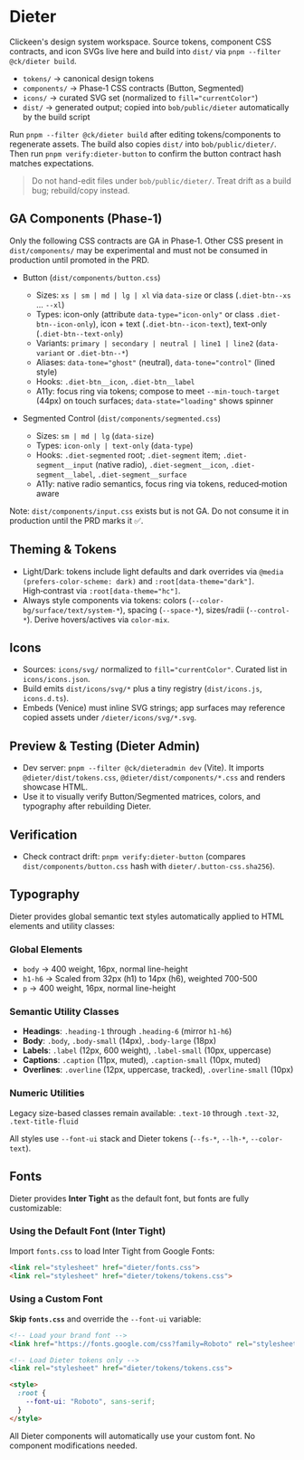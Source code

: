 # Dieter

Clickeen's design system workspace. Source tokens, component CSS contracts, and icon SVGs live here and build into `dist/` via `pnpm --filter @ck/dieter build`.

- `tokens/` → canonical design tokens
- `components/` → Phase‑1 CSS contracts (Button, Segmented)
- `icons/` → curated SVG set (normalized to `fill="currentColor"`)
- `dist/` → generated output; copied into `bob/public/dieter` automatically by the build script

Run `pnpm --filter @ck/dieter build` after editing tokens/components to regenerate assets. The build also copies `dist/` into `bob/public/dieter/`. Then run `pnpm verify:dieter-button` to confirm the button contract hash matches expectations.

> Do not hand-edit files under `bob/public/dieter/`. Treat drift as a build bug; rebuild/copy instead.

## GA Components (Phase‑1)

Only the following CSS contracts are GA in Phase‑1. Other CSS present in `dist/components/` may be experimental and must not be consumed in production until promoted in the PRD.

- Button (`dist/components/button.css`)
  - Sizes: `xs | sm | md | lg | xl` via `data-size` or class (`.diet-btn--xs` … `--xl`)
  - Types: icon-only (attribute `data-type="icon-only"` or class `.diet-btn--icon-only`), icon + text (`.diet-btn--icon-text`), text-only (`.diet-btn--text-only`)
  - Variants: `primary | secondary | neutral | line1 | line2` (`data-variant` or `.diet-btn--*`)
  - Aliases: `data-tone="ghost"` (neutral), `data-tone="control"` (lined style)
  - Hooks: `.diet-btn__icon`, `.diet-btn__label`
  - A11y: focus ring via tokens; compose to meet `--min-touch-target` (44px) on touch surfaces; `data-state="loading"` shows spinner

- Segmented Control (`dist/components/segmented.css`)
  - Sizes: `sm | md | lg` (`data-size`)
  - Types: `icon-only | text-only` (`data-type`)
  - Hooks: `.diet-segmented` root; `.diet-segment` item; `.diet-segment__input` (native radio), `.diet-segment__icon`, `.diet-segment__label`, `.diet-segment__surface`
  - A11y: native radio semantics, focus ring via tokens, reduced‑motion aware

Note: `dist/components/input.css` exists but is not GA. Do not consume it in production until the PRD marks it ✅.

## Theming & Tokens

- Light/Dark: tokens include light defaults and dark overrides via `@media (prefers-color-scheme: dark)` and `:root[data-theme="dark"]`. High‑contrast via `:root[data-theme="hc"]`.
- Always style components via tokens: colors (`--color-bg/surface/text/system-*`), spacing (`--space-*`), sizes/radii (`--control-*`). Derive hovers/actives via `color-mix`.

## Icons

- Sources: `icons/svg/` normalized to `fill="currentColor"`. Curated list in `icons/icons.json`.
- Build emits `dist/icons/svg/*` plus a tiny registry (`dist/icons.js`, `icons.d.ts`).
- Embeds (Venice) must inline SVG strings; app surfaces may reference copied assets under `/dieter/icons/svg/*.svg`.

## Preview & Testing (Dieter Admin)

- Dev server: `pnpm --filter @ck/dieteradmin dev` (Vite). It imports `@dieter/dist/tokens.css`, `@dieter/dist/components/*.css` and renders showcase HTML.
- Use it to visually verify Button/Segmented matrices, colors, and typography after rebuilding Dieter.

## Verification

- Check contract drift: `pnpm verify:dieter-button` (compares `dist/components/button.css` hash with `dieter/.button-css.sha256`).

## Typography

Dieter provides global semantic text styles automatically applied to HTML elements and utility classes:

### Global Elements
- `body` → 400 weight, 16px, normal line-height
- `h1-h6` → Scaled from 32px (h1) to 14px (h6), weighted 700-500
- `p` → 400 weight, 16px, normal line-height

### Semantic Utility Classes
- **Headings**: `.heading-1` through `.heading-6` (mirror `h1-h6`)
- **Body**: `.body`, `.body-small` (14px), `.body-large` (18px)
- **Labels**: `.label` (12px, 600 weight), `.label-small` (10px, uppercase)
- **Captions**: `.caption` (11px, muted), `.caption-small` (10px, muted)
- **Overlines**: `.overline` (12px, uppercase, tracked), `.overline-small` (10px)

### Numeric Utilities
Legacy size-based classes remain available: `.text-10` through `.text-32`, `.text-title-fluid`

All styles use `--font-ui` stack and Dieter tokens (`--fs-*`, `--lh-*`, `--color-text`).

## Fonts

Dieter provides **Inter Tight** as the default font, but fonts are fully customizable:

### Using the Default Font (Inter Tight)

Import `fonts.css` to load Inter Tight from Google Fonts:

```html
<link rel="stylesheet" href="dieter/fonts.css">
<link rel="stylesheet" href="dieter/tokens/tokens.css">
```

### Using a Custom Font

**Skip `fonts.css`** and override the `--font-ui` variable:

```html
<!-- Load your brand font -->
<link href="https://fonts.google.com/css?family=Roboto" rel="stylesheet">

<!-- Load Dieter tokens only -->
<link rel="stylesheet" href="dieter/tokens/tokens.css">

<style>
  :root {
    --font-ui: "Roboto", sans-serif;
  }
</style>
```

All Dieter components will automatically use your custom font. No component modifications needed.
